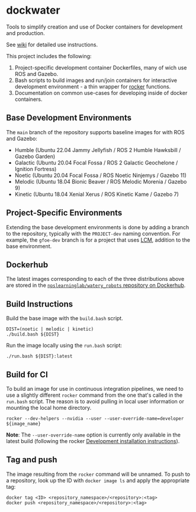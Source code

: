 # dockwater

Tools to simplify creation and use of Docker containers for development and production.  

See [wiki](https://github.com/HonuRobotics/dockwater/wiki) for detailed use instructions.


This project includes the following:

1. Project-specific development container Dockerfiles, many of wich use ROS and Gazebo.
1. Bash scripts to build images and run/join containers for interactive development environment - a thin wrapper for [rocker](https://github.com/osrf/rocker) functions.
1. Documentation on common use-cases for developing inside of docker containers.

## Base Development Environments

The `main` branch of the repository supports baseline images for with ROS and Gazebo:

* Humble (Ubuntu 22.04 Jammy Jellyfish / ROS 2 Humble Hawksbill / Gazebo Garden)
* Galactic (Ubuntu 20.04 Focal Fossa / ROS 2 Galactic Geochelone / Ignition Fortress)
* Noetic (Ubuntu 20.04 Focal Fossa / ROS Noetic Ninjemys / Gazebo 11)
* Melodic (Ubuntu 18.04 Bionic Beaver / ROS Melodic Morenia / Gazebo 9)
* Kinetic (Ubuntu 18.04 Xenial Xerus / ROS Kinetic Kame / Gazebo 7)

## Project-Specific Environments

Extending the base development environments is done by adding a branch to the repository, typically with the `PROJECT-dev` naming convention.  For example, the `gfoe-dev` branch is for a project that uses [LCM](https://github.com/lcm-proj/lcm), addition to the base environment.

## Dockerhub
The latest images corresponding to each of the three distributions above are stored in the [`npslearninglab/watery_robots` repository on Dockerhub](https://hub.docker.com/r/npslearninglab/watery_robots).

## Build Instructions
Build the base image with the `build.bash` script. 
```
DIST=(noetic | melodic | kinetic)
./build.bash ${DIST}
```
Run the image locally using the `run.bash` script:
```
./run.bash ${DIST}:latest
```

## Build for CI
To build an image for use in continuous integration pipelines, we need to use a slightly different `rocker` command from the one that's called in the `run.bash` script. The reason is to avoid pulling in local user information or mounting the local home directory.

```
rocker --dev-helpers --nvidia --user --user-override-name=developer ${image_name}
```
**Note**: The `--user-override-name` option is currently only available in the latest build (following the rocker [Development installation instructions](https://github.com/osrf/rocker#development)).

## Tag and push
The image resulting from the `rocker` command will be unnamed. To push to a repository, look up the ID with `docker image ls` and apply the appropriate tag:
```
docker tag <ID> <repository_namespace>/<repository>:<tag>
docker push <repository_namespace>/<repository>:<tag>
```
